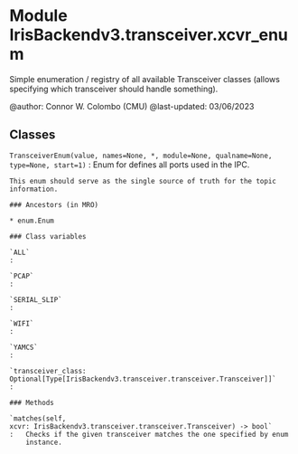 Module IrisBackendv3.transceiver.xcvr_enum
==========================================
Simple enumeration / registry of all available Transceiver classes (allows
specifying which transceiver should handle something).

@author: Connor W. Colombo (CMU)
@last-updated: 03/06/2023

Classes
-------

`TransceiverEnum(value, names=None, *, module=None, qualname=None, type=None, start=1)`
:   Enum for defines all ports used in the IPC.
    
    This enum should serve as the single source of truth for the topic 
    information.

    ### Ancestors (in MRO)

    * enum.Enum

    ### Class variables

    `ALL`
    :

    `PCAP`
    :

    `SERIAL_SLIP`
    :

    `WIFI`
    :

    `YAMCS`
    :

    `transceiver_class: Optional[Type[IrisBackendv3.transceiver.transceiver.Transceiver]]`
    :

    ### Methods

    `matches(self, xcvr: IrisBackendv3.transceiver.transceiver.Transceiver) ‑> bool`
    :   Checks if the given transceiver matches the one specified by enum
        instance.